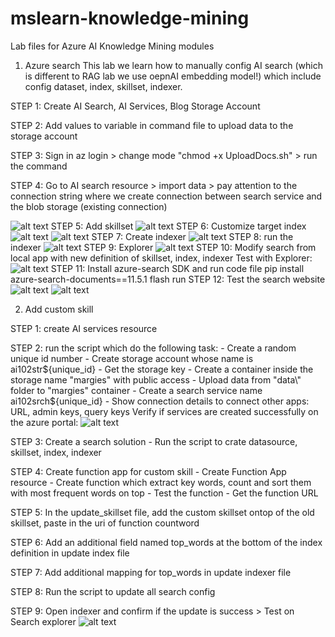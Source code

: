 # mslearn-knowledge-mining
Lab files for Azure AI Knowledge Mining modules
1. Azure search
This lab we learn how to manually config AI search (which is different to RAG lab we use oepnAI embedding model!) which include config dataset, index, skillset, indexer. 

STEP 1: Create AI Search, AI Services, Blog Storage Account

STEP 2: Add values to variable in command file to upload data to the storage account

STEP 3: Sign in az login > change mode "chmod +x UploadDocs.sh" > run the command

STEP 4: Go to AI search resource > import data > pay attention to the connection string where we 
create connection between search service and the blob storage (existing connection)

![alt text](aisearch1.png)
STEP 5: Add skillset
![alt text](aisearch2.png)
STEP 6: Customize target index
![alt text](aisearch3.png)
![alt text](aisearch4.png)
STEP 7: Create indexer
![alt text](aisearch5.png)
STEP 8: run the indexer
![alt text](aisearch6.png)
STEP 9: Explorer
![alt text](aisearch7.png)
STEP 10: Modify search from local app with new definition of skillset, index, indexer
Test with Explorer: 
![alt text](aisearch8.png)
STEP 11: Install azure-search SDK and run code file
pip install azure-search-documents==11.5.1
flash run
STEP 12: Test the search website
![alt text](aisearch9.png)
![alt text](aisearch10.png)

2. Add custom skill

STEP 1: create AI services resource

STEP 2: run the script which do the following task:
    - Create a random unique id number
    - Create storage account whose name is ai102str${unique_id}
    - Get the storage key
    - Create a container inside the storage name "margies" with public access
    - Upload data from "data\" folder to "margies" container
    - Create a search service name ai102srch${unique_id} 
    - Show connection details to connect other apps: URL, admin keys, query keys
Verify if services are created successfully on the azure portal: 
![alt text](customskill1.png)

STEP 3: Create a search solution
    - Run the script to crate datasource, skillset, index, indexer

STEP 4: Create function app for custom skill
    - Create Function App resource
    - Create function which extract key words, count and sort them with most frequent words on top
    - Test the function
    - Get the function URL

STEP 5: In the update_skillset file, add the custom skillset ontop of the old skillset, paste in the uri of function countword

STEP 6: Add an additional field named top_words at the bottom of the index definition in update index file

STEP 7: Add additional mapping for top_words in update indexer file

STEP 8: Run the script to update all search config 

STEP 9: Open indexer and confirm if the update is success > Test on Search explorer
![alt text](customskill2.png)